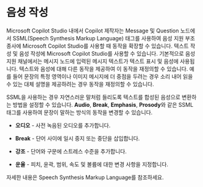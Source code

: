 # 음성 작성

Microsoft Copilot Studio 내에서 Copilot 제작자는 Message 및 Question
노드에서 SSML(Speech Synthesis Markup Language) 태그를 사용하여 음성
지원 부조종사에 Microsoft Copilot Studio를 사용할 때 동작을 확장할 수
있습니다. 텍스트 작성 및 음성 작성에 Microsoft Copilot Studio를 사용할
수 있습니다. 기본적으로 음성 지원 채널에서는 메시지 노드에 입력된 메시지
텍스트가 텍스트 표시 및 음성에 사용됩니다. 텍스트와 음성에 대해 다른
동작을 제공하여 이 동작을 재정의할 수 있습니다. 예를 들어 문장의 특정
영역이나 이미지 메시지에 더 중점을 두려는 경우 소리 내어 읽을 수 있는
대체 설명을 제공하려는 경우 동작을 재정의할 수 있습니다.

SSML을 사용하는 경우 자연스러운 말처럼 들리도록 텍스트를 합성된 음성으로
변환하는 방법을 설정할 수 있습니다. **Audio**, **Break**, **Emphasis**,
**Prosody**와 같은 SSML 태그를 사용하여 문장이 말하는 방식의 동작을
변경할 수 있습니다.

-   **오디오** - 사전 녹음된 오디오를 추가합니다.

<!-- -->

-   **Break** - 단어 사이에 일시 중지 또는 중단을 삽입합니다.

<!-- -->

-   **강조** - 단어와 구문에 스트레스 수준을 추가합니다.

<!-- -->

-   **운율** - 피치, 윤곽, 범위, 속도 및 볼륨에 대한 변경 사항을
    지정합니다.

자세한 내용은 Speech Synthesis Markup Language를 참조하세요.


